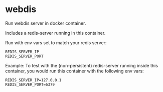 # webdis
Run webdis server in docker container.

Includes a redis-server running in this container.

Run with env vars set to match your redis server:
```
REDIS_SERVER_IP
REDIS_SERVER_PORT
```

Example: To test with the (non-persistent) redis-server running inside this container, you would run this container with the following env vars:
```
REDIS_SERVER_IP=127.0.0.1
REDIS_SERVER_PORT=6379
```

